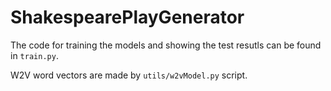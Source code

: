 # ShakespearePlayGenerator

The code for training the models and showing the test resutls can be found in `train.py`.

W2V word vectors are made by `utils/w2vModel.py` script.

